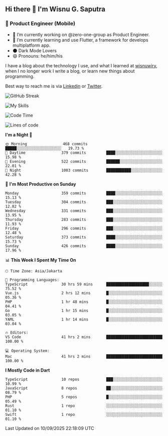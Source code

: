 ## Hi there 👋 I'm Wisnu G. Saputra

### :mobile_phone_off: Product Engineer (Mobile)

- 🔭 I’m currently working on @zero-one-group as Product Engineer.
- 🌱 I’m currently learning and use Flutter, a framework for develops multiplatform app.
- 🌑 Dark Mode Lovers
- 😄 Pronouns: he/him/his

I have a blog about the technology I use, and what I learned at [wisnuwiry](https://wisnuwiry.space/), when I no longer work I write a blog, or learn new things about programming.

Best way to reach me is via [Linkedin](https://www.linkedin.com/in/wisnu-saputra/) or [Twitter](https://twitter.com/wisnuwiry).

![GitHub Streak](https://streak-stats.demolab.com?user=wisnuwiry&theme=dark&hide_border=true)

![My Skills](https://skillicons.dev/icons?i=dart,flutter,kotlin,swift,go,js,css,neovim,git,linux&perline=5)

<!--START_SECTION:waka-->
![Code Time](http://img.shields.io/badge/Code%20Time-2%2C103%20hrs%209%20mins-blue)

![Lines of code](https://img.shields.io/badge/From%20Hello%20World%20I%27ve%20Written-2.8%20million%20lines%20of%20code-blue)

**I'm a Night 🦉** 

```text
🌞 Morning                468 commits         █████░░░░░░░░░░░░░░░░░░░░   19.73 % 
🌆 Daytime                379 commits         ████░░░░░░░░░░░░░░░░░░░░░   15.98 % 
🌃 Evening                522 commits         ██████░░░░░░░░░░░░░░░░░░░   22.01 % 
🌙 Night                  1003 commits        ███████████░░░░░░░░░░░░░░   42.28 % 
```
📅 **I'm Most Productive on Sunday** 

```text
Monday                   359 commits         ████░░░░░░░░░░░░░░░░░░░░░   15.13 % 
Tuesday                  304 commits         ███░░░░░░░░░░░░░░░░░░░░░░   12.82 % 
Wednesday                331 commits         ███░░░░░░░░░░░░░░░░░░░░░░   13.95 % 
Thursday                 283 commits         ███░░░░░░░░░░░░░░░░░░░░░░   11.93 % 
Friday                   296 commits         ███░░░░░░░░░░░░░░░░░░░░░░   12.48 % 
Saturday                 373 commits         ████░░░░░░░░░░░░░░░░░░░░░   15.73 % 
Sunday                   426 commits         ████░░░░░░░░░░░░░░░░░░░░░   17.96 % 
```


📊 **This Week I Spent My Time On** 

```text
🕑︎ Time Zone: Asia/Jakarta

💬 Programming Languages: 
TypeScript               30 hrs 59 mins      ███████████████████░░░░░░   75.52 % 
Vue.js                   2 hrs 12 mins       █░░░░░░░░░░░░░░░░░░░░░░░░   05.36 % 
PHP                      1 hr 48 mins        █░░░░░░░░░░░░░░░░░░░░░░░░   04.41 % 
Go                       1 hr 15 mins        █░░░░░░░░░░░░░░░░░░░░░░░░   03.05 % 
YAML                     1 hr 14 mins        █░░░░░░░░░░░░░░░░░░░░░░░░   03.04 % 

🔥 Editors: 
VS Code                  41 hrs 2 mins       █████████████████████████   100.00 % 

💻 Operating System: 
Mac                      41 hrs 2 mins       █████████████████████████   100.00 % 
```

**I Mostly Code in Dart** 

```text
TypeScript               10 repos            ███░░░░░░░░░░░░░░░░░░░░░░   10.99 % 
JavaScript               8 repos             ██░░░░░░░░░░░░░░░░░░░░░░░   08.79 % 
PHP                      5 repos             █░░░░░░░░░░░░░░░░░░░░░░░░   05.49 % 
Rust                     1 repo              ░░░░░░░░░░░░░░░░░░░░░░░░░   01.10 % 
Swift                    1 repo              ░░░░░░░░░░░░░░░░░░░░░░░░░   01.10 % 
```




 Last Updated on 10/09/2025 22:18:09 UTC
<!--END_SECTION:waka-->
